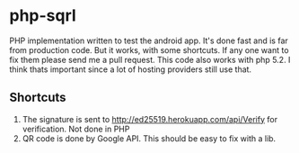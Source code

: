 php-sqrl
========

PHP implementation written to test the android app. It's done fast and is far from production code. But it works, with some shortcuts. If any one want to fix them please send me a pull request. This code also works with php 5.2. I think thats important since a lot of hosting providers still use that. 

## Shortcuts
1. The signature is sent to http://ed25519.herokuapp.com/api/Verify for verification. Not done in PHP
2. QR code is done by Google API. This should be easy to fix with a lib.